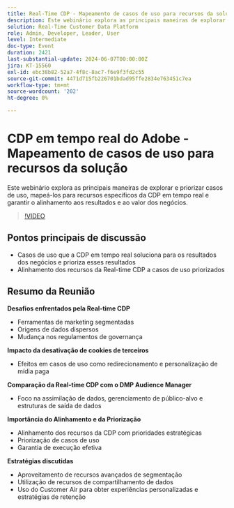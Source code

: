 ```yaml
---
title: Real-Time CDP - Mapeamento de casos de uso para recursos da solução
description: Este webinário explora as principais maneiras de explorar e priorizar casos de uso, mapeá-los para recursos específicos da RTCDP e garantir o alinhamento aos resultados e ao valor dos negócios. Principais pontos de discussão - Casos de uso que a RT-CDP soluciona e prioriza os específicos aos resultados dos negócios​Alinhamento dos recursos da RT-CDP com os casos de uso priorizados
solution: Real-Time Customer Data Platform
role: Admin, Developer, Leader, User
level: Intermediate
doc-type: Event
duration: 2421
last-substantial-update: 2024-06-07T00:00:00Z
jira: KT-15560
exl-id: ebc38b82-52a7-4f8c-8ac7-f6e9f3fd2c55
source-git-commit: 4471d715fb226701bdad95ffe2834e763451c7ea
workflow-type: tm+mt
source-wordcount: '202'
ht-degree: 0%

---
```


# CDP em tempo real do Adobe - Mapeamento de casos de uso para recursos da solução

Este webinário explora as principais maneiras de explorar e priorizar casos de uso, mapeá-los para recursos específicos da CDP em tempo real e garantir o alinhamento aos resultados e ao valor dos negócios.

>[!VIDEO](https://video.tv.adobe.com/v/3429290/?learn=on)

## Pontos principais de discussão

* Casos de uso que a CDP em tempo real soluciona para os resultados dos negócios e prioriza esses resultados
* Alinhamento dos recursos da Real-time CDP a casos de uso priorizados

## Resumo da Reunião

**Desafios enfrentados pela Real-time CDP**

* Ferramentas de marketing segmentadas
* Origens de dados dispersos
* Mudança nos regulamentos de governança

**Impacto da desativação de cookies de terceiros**

* Efeitos em casos de uso como redirecionamento e personalização de mídia paga

**Comparação da Real-time CDP com o DMP Audience Manager**

* Foco na assimilação de dados, gerenciamento de público-alvo e estruturas de saída de dados

**Importância do Alinhamento e da Priorização**

* Alinhamento dos recursos da CDP com prioridades estratégicas
* Priorização de casos de uso
* Garantia de execução efetiva

**Estratégias discutidas**

* Aproveitamento de recursos avançados de segmentação
* Utilização de recursos de compartilhamento de dados
* Uso do Customer Air para obter experiências personalizadas e estratégias de retenção
